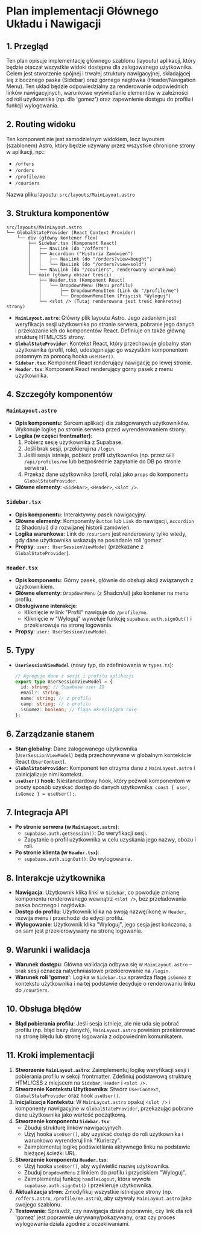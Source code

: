 # Plan implementacji Głównego Układu i Nawigacji

## 1. Przegląd
Ten plan opisuje implementację głównego szablonu (layoutu) aplikacji, który będzie otaczał wszystkie widoki dostępne dla zalogowanego użytkownika. Celem jest stworzenie spójnej i trwałej struktury nawigacyjnej, składającej się z bocznego paska (Sidebar) oraz górnego nagłówka (Header/Navigation Menu). Ten układ będzie odpowiedzialny za renderowanie odpowiednich linków nawigacyjnych, warunkowe wyświetlanie elementów w zależności od roli użytkownika (np. dla 'gomez') oraz zapewnienie dostępu do profilu i funkcji wylogowania.

## 2. Routing widoku
Ten komponent nie jest samodzielnym widokiem, lecz layoutem (szablonem) Astro, który będzie używany przez wszystkie chronione strony w aplikacji, np.:
- `/offers`
- `/orders`
- `/profile/me`
- `/couriers`

Nazwa pliku layoutu: `src/layouts/MainLayout.astro`

## 3. Struktura komponentów
```
src/layouts/MainLayout.astro
└── GlobalStateProvider (React Context Provider)
    └── div (główny kontener flex)
        ├── Sidebar.tsx (Komponent React)
        │   ├── NavLink (do "/offers")
        │   ├── Accordion ("Historia Zamówień")
        │   │   ├── NavLink (do "/orders?view=bought")
        │   │   └── NavLink (do "/orders?view=sold")
        │   └── NavLink (do "/couriers", renderowany warunkowo)
        └── main (główny obszar treści)
            ├── Header.tsx (Komponent React)
            │   └── DropdownMenu (Menu profilu)
            │       ├── DropdownMenuItem (Link do "/profile/me")
            │       └── DropdownMenuItem (Przycisk "Wyloguj")
            └── <slot /> (Tutaj renderowana jest treść konkretnej strony)
```
- **`MainLayout.astro`**: Główny plik layoutu Astro. Jego zadaniem jest weryfikacja sesji użytkownika po stronie serwera, pobranie jego danych i przekazanie ich do komponentów React. Definiuje on także główną strukturę HTML/CSS strony.
- **`GlobalStateProvider`**: Kontekst React, który przechowuje globalny stan użytkownika (profil, role), udostępniając go wszystkim komponentom potomnym za pomocą hooka `useUser()`.
- **`Sidebar.tsx`**: Komponent React renderujący nawigację po lewej stronie.
- **`Header.tsx`**: Komponent React renderujący górny pasek z menu użytkownika.

## 4. Szczegóły komponentów
### `MainLayout.astro`
- **Opis komponentu**: Sercem aplikacji dla zalogowanych użytkowników. Wykonuje logikę po stronie serwera przed wyrenderowaniem strony.
- **Logika (w części frontmatter)**:
    1.  Pobierz sesję użytkownika z Supabase.
    2.  Jeśli brak sesji, przekieruj na `/login`.
    3.  Jeśli sesja istnieje, pobierz profil użytkownika (np. przez `GET /api/profiles/me` lub bezpośrednie zapytanie do DB po stronie serwera).
    4.  Przekaż dane użytkownika (profil, rola) jako `props` do komponentu `GlobalStateProvider`.
- **Główne elementy**: `<Sidebar>`, `<Header>`, `<slot />`.

### `Sidebar.tsx`
- **Opis komponentu**: Interaktywny pasek nawigacyjny.
- **Główne elementy**: Komponenty `Button` lub `Link` do nawigacji, `Accordion` (z Shadcn/ui) dla rozwijanej historii zamówień.
- **Logika warunkowa**: Link do `/couriers` jest renderowany tylko wtedy, gdy dane użytkownika wskazują na posiadanie roli 'gomez'.
- **Propsy**: `user: UserSessionViewModel` (przekazane z `GlobalStateProvider`).

### `Header.tsx`
- **Opis komponentu**: Górny pasek, głównie do obsługi akcji związanych z użytkownikiem.
- **Główne elementy**: `DropdownMenu` (z Shadcn/ui) jako kontener na menu profilu.
- **Obsługiwane interakcje**: 
    - Kliknięcie w link "Profil" nawiguje do `/profile/me`.
    - Kliknięcie w "Wyloguj" wywołuje funkcję `supabase.auth.signOut()` i przekierowuje na stronę logowania.
- **Propsy**: `user: UserSessionViewModel`.

## 5. Typy
- **`UserSessionViewModel`** (nowy typ, do zdefiniowania w `types.ts`):
    ```typescript
    // Agreguje dane z sesji i profilu aplikacji
    export type UserSessionViewModel = {
      id: string; // Supabase user ID
      email?: string;
      name: string; // z profilu
      camp: string; // z profilu
      isGomez: boolean; // flaga określająca rolę
    };
    ```

## 6. Zarządzanie stanem
- **Stan globalny**: Dane zalogowanego użytkownika (`UserSessionViewModel`) będą przechowywane w globalnym kontekście React (`UserContext`).
- **`GlobalStateProvider`**: Komponent ten otrzyma dane z `MainLayout.astro` i zainicjalizuje nimi kontekst.
- **`useUser()` hook**: Niestandardowy hook, który pozwoli komponentom w prosty sposób uzyskać dostęp do danych użytkownika: `const { user, isGomez } = useUser();`.

## 7. Integracja API
- **Po stronie serwera (w `MainLayout.astro`)**:
    - `supabase.auth.getSession()`: Do weryfikacji sesji.
    - Zapytanie o profil użytkownika w celu uzyskania jego nazwy, obozu i roli.
- **Po stronie klienta (w `Header.tsx`)**:
    - `supabase.auth.signOut()`: Do wylogowania.

## 8. Interakcje użytkownika
- **Nawigacja**: Użytkownik klika linki w `Sidebar`, co powoduje zmianę komponentu renderowanego wewnątrz `<slot />`, bez przeładowania paska bocznego i nagłówka.
- **Dostęp do profilu**: Użytkownik klika na swoją nazwę/ikonę w `Header`, rozwija menu i przechodzi do edycji profilu.
- **Wylogowanie**: Użytkownik klika "Wyloguj", jego sesja jest kończona, a on sam jest przekierowywany na stronę logowania.

## 9. Warunki i walidacja
- **Warunek dostępu**: Główna walidacja odbywa się w `MainLayout.astro` – brak sesji oznacza natychmiastowe przekierowanie na `/login`.
- **Warunek roli 'gomez'**: Logika w `Sidebar.tsx` sprawdza flagę `isGomez` z kontekstu użytkownika i na tej podstawie decyduje o renderowaniu linku do `/couriers`.

## 10. Obsługa błędów
- **Błąd pobierania profilu**: Jeśli sesja istnieje, ale nie uda się pobrać profilu (np. błąd bazy danych), `MainLayout.astro` powinien przekierować na stronę błędu lub stronę logowania z odpowiednim komunikatem.

## 11. Kroki implementacji
1.  **Stworzenie `MainLayout.astro`**: Zaimplementuj logikę weryfikacji sesji i pobierania profilu w sekcji frontmatter. Zdefiniuj podstawową strukturę HTML/CSS z miejscem na `Sidebar`, `Header` i `<slot />`.
2.  **Stworzenie Kontekstu Użytkownika**: Stwórz `UserContext`, `GlobalStateProvider` oraz hook `useUser()`.
3.  **Inicjalizacja Kontekstu**: W `MainLayout.astro` opakuj `<slot />` i komponenty nawigacyjne w `GlobalStateProvider`, przekazując pobrane dane użytkownika jako wartość początkową.
4.  **Stworzenie komponentu `Sidebar.tsx`**:
    - Zbuduj strukturę linków nawigacyjnych.
    - Użyj hooka `useUser()`, aby uzyskać dostęp do roli użytkownika i warunkowo wyrenderuj link "Kurierzy".
    - Zaimplementuj logikę podświetlania aktywnego linku na podstawie bieżącej ścieżki URL.
5.  **Stworzenie komponentu `Header.tsx`**:
    - Użyj hooka `useUser()`, aby wyświetlić nazwę użytkownika.
    - Zbuduj `DropdownMenu` z linkiem do profilu i przyciskiem "Wyloguj".
    - Zaimplementuj funkcję `handleLogout`, która wywoła `supabase.auth.signOut()` i przekieruje użytkownika.
6.  **Aktualizacja stron**: Zmodyfikuj wszystkie istniejące strony (np. `/offers.astro`, `/profile/me.astro`), aby używały `MainLayout.astro` jako swojego szablonu.
7.  **Testowanie**: Sprawdź, czy nawigacja działa poprawnie, czy link dla roli 'gomez' jest poprawnie ukrywany/pokazywany, oraz czy proces wylogowania działa zgodnie z oczekiwaniami.

